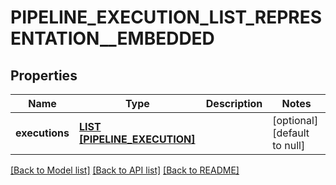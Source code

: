 # PIPELINE_EXECUTION_LIST_REPRESENTATION__EMBEDDED

## Properties
Name | Type | Description | Notes
------------ | ------------- | ------------- | -------------
**executions** | [**LIST [PIPELINE_EXECUTION]**](pipelineExecution.md) |  | [optional] [default to null]

[[Back to Model list]](../README.md#documentation-for-models) [[Back to API list]](../README.md#documentation-for-api-endpoints) [[Back to README]](../README.md)


